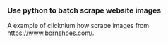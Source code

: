 ### Use python to batch scrape website images
A example of clicknium how scrape images from https://www.bornshoes.com/.


